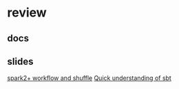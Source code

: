 # review

## docs


## slides
[spark2+ workflow and shuffle](https://fuqiliang.github.io/review/share/spark/)
[Quick understanding of sbt](https://fuqiliang.github.io/review/share/sbt/)
